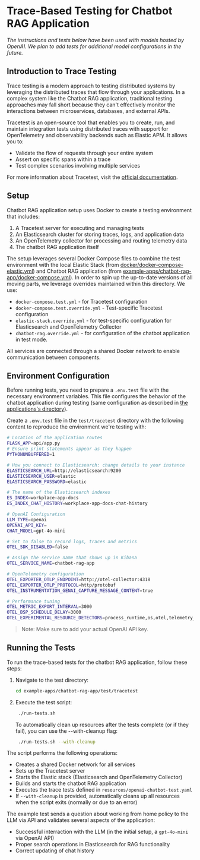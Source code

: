 # Trace-Based Testing for Chatbot RAG Application

*The instructions and tests below have been used with models hosted by OpenAI.
We plan to add tests for additional model configurations in the future.*

## Introduction to Trace Testing

Trace testing is a modern approach to testing distributed systems by leveraging the distributed traces that flow through your applications. In a complex system like the Chatbot RAG application, traditional testing approaches may fall short because they can't effectively monitor the interactions between microservices, databases, and external APIs.

Tracetest is an open-source tool that enables you to create, run, and maintain integration tests using distributed traces with support for OpenTelemetry and observability backends such as Elastic APM. It allows you to:

- Validate the flow of requests through your entire system
- Assert on specific spans within a trace
- Test complex scenarios involving multiple services

For more information about Tracetest, visit the [official documentation](https://docs.tracetest.io/).

## Setup

Chatbot RAG application setup uses Docker to create a testing environment that includes:

1. A Tracetest server for executing and managing tests
2. An Elasticsearch cluster for storing traces, logs, and application data
3. An OpenTelemetry collector for processing and routing telemetry data
4. The chatbot RAG application itself

The setup leverages several Docker Compose files to combine the test environment with the local Elastic Stack (from [docker/docker-compose-elastic.yml](../../../../docker/docker-compose-elastic.yml)) and Chatbot RAG application (from [example-apps/chatbot-rag-app/docker-compose.yml](../../docker-compose.yml)). In order to spin up the up-to-date versions of all moving parts, we leverage overrides maintained within this directory. We use:

- `docker-compose.test.yml` - for Tracetest configuration
- `docker-compose.test.override.yml` - Test-specific Tracetest configuration
- `elastic-stack.override.yml` - for test-specific configuration for Elasticsearch and OpenTelemetry Collector
- `chatbot-rag.override.yml` - for configuration of the chatbot application in test mode.

All services are connected through a shared Docker network to enable communication between components.

## Environment Configuration

Before running tests, you need to prepare a `.env.test` file with the necessary environment variables. This file configures the behavior of the chatbot application during testing (same configuration as described in [the applications's directory](../../README.md)).

Create a `.env.test` file in the `test/tracetest` directory with the following content to reproduce the environment we're testing with:

```bash
# Location of the application routes
FLASK_APP=api/app.py
# Ensure print statements appear as they happen
PYTHONUNBUFFERED=1

# How you connect to Elasticsearch: change details to your instance
ELASTICSEARCH_URL=http://elasticsearch:9200
ELASTICSEARCH_USER=elastic
ELASTICSEARCH_PASSWORD=elastic

# The name of the Elasticsearch indexes
ES_INDEX=workplace-app-docs
ES_INDEX_CHAT_HISTORY=workplace-app-docs-chat-history

# OpenAI Configuration
LLM_TYPE=openai
OPENAI_API_KEY=
CHAT_MODEL=gpt-4o-mini

# Set to false to record logs, traces and metrics
OTEL_SDK_DISABLED=false

# Assign the service name that shows up in Kibana
OTEL_SERVICE_NAME=chatbot-rag-app

# OpenTelemetry configuration
OTEL_EXPORTER_OTLP_ENDPOINT=http://otel-collector:4318
OTEL_EXPORTER_OTLP_PROTOCOL=http/protobuf
OTEL_INSTRUMENTATION_GENAI_CAPTURE_MESSAGE_CONTENT=true

# Performance tuning
OTEL_METRIC_EXPORT_INTERVAL=3000
OTEL_BSP_SCHEDULE_DELAY=3000
OTEL_EXPERIMENTAL_RESOURCE_DETECTORS=process_runtime,os,otel,telemetry_distro
```

> Note: Make sure to add your actual OpenAI API key.

## Running the Tests

To run the trace-based tests for the chatbot RAG application, follow these steps:

1. Navigate to the test directory:

   ```bash
   cd example-apps/chatbot-rag-app/test/tracetest
   ```

2. Execute the test script:

   ```bash
    ./run-tests.sh
   ```

   To automatically clean up resources after the tests complete (or if they fail), you can use the --with-cleanup flag:

   ```bash
    ./run-tests.sh --with-cleanup
   ```

The script performs the following operations:

- Creates a shared Docker network for all services
- Sets up the Tracetest server
- Starts the Elastic stack (Elasticsearch and OpenTelemetry Collector)
- Builds and starts the chatbot RAG application
- Executes the trace tests defined in `resources/openai-chatbot-test.yaml`
- If `--with-cleanup` is provided, automatically cleans up all resources when the script exits (normally or due to an error)

The example test sends a question about working from home policy to the LLM via API and validates several aspects of the application:

- Successful interraction with the LLM (in the initial setup, a `gpt-4o-mini` via OpenAI API)
- Proper search operations in Elasticsearch for RAG functionality
- Correct updating of chat history
